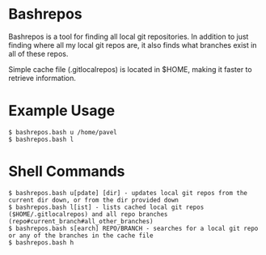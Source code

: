 # Bashrepos

Bashrepos is a tool for finding all local git repositories. In addition to just finding where all my local git repos are, it also finds what branches exist in all of these repos.

Simple cache file (.gitlocalrepos) is located in $HOME, making it faster to retrieve information.

# Example Usage
```
$ bashrepos.bash u /home/pavel
$ bashrepos.bash l
```
# Shell Commands
```
$ bashrepos.bash u[pdate] [dir] - updates local git repos from the current dir down, or from the dir provided down 
$ bashrepos.bash l[ist] - lists cached local git repos ($HOME/.gitlocalrepos) and all repo branches (repo#current_branch#all_other_branches)
$ bashrepos.bash s[earch] REPO/BRANCH - searches for a local git repo or any of the branches in the cache file
$ bashrepos.bash h
```
